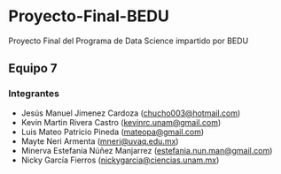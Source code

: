 # Proyecto-Final-BEDU
Proyecto Final del Programa de Data Science impartido por BEDU

## Equipo 7

### Integrantes
- Jesús Manuel Jimenez Cardoza (chucho003@hotmail.com)
- Kevin Martin Rivera Castro (kevinrc.unam@gmail.com)
- Luis Mateo Patricio Pineda (mateopa@gmail.com)
- Mayte Neri Armenta (mneri@uvaq.edu.mx)
- Minerva Estefanía Núñez Manjarrez (estefania.nun.man@gmail.com)
- Nicky García Fierros (nickygarcia@ciencias.unam.mx)
